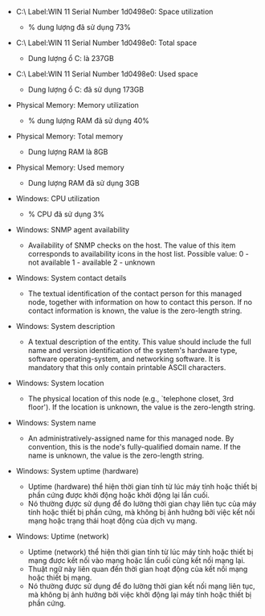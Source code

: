 	
-   C:\ Label:WIN 11 Serial Number 1d0498e0: Space utilization
    -   % dung lượng đã sử dụng 73%
-   C:\ Label:WIN 11 Serial Number 1d0498e0: Total space
    -   Dung lượng ổ C: là 237GB
-   C:\ Label:WIN 11 Serial Number 1d0498e0: Used space
    -   Dung lượng ổ C: đã sử dụng 173GB
-   Physical Memory: Memory utilization
    -   % dung lượng RAM đã sử dụng 40%
-   Physical Memory: Total memory
    -   Dung lượng RAM là 8GB
-   Physical Memory: Used memory
    -   Dung lượng RAM đã sử dụng 3GB
-   Windows: CPU utilization
    -   % CPU đã sử dụng 3%
-   Windows: SNMP agent availability
    -   Availability of SNMP checks on the host. The value of this item corresponds to      availability icons in the host list.
        Possible value:
        0 - not available
        1 - available
        2 - unknown

-   Windows: System contact details
    -   The textual identification of the contact person for this managed node, together with information on how to contact this person. If no contact information is known, the value is the zero-length string.
-   Windows: System description
    -   A textual description of the entity. This value should include the full name and version identification of the system's hardware type, software operating-system, and networking software. It is mandatory that this only contain printable ASCII characters.
-   Windows: System location
    -   The physical location of this node (e.g., `telephone closet, 3rd floor'). If the location is unknown, the value is the zero-length string.
-   Windows: System name
    -   An administratively-assigned name for this managed node. By convention, this is the node's fully-qualified domain name. If the name is unknown, the value is the zero-length string.
-   Windows: System uptime (hardware)
    -   Uptime (hardware) thể hiện thời gian tính từ lúc máy tính hoặc thiết bị phần cứng được khởi động hoặc khởi động lại lần cuối.
    -   Nó thường được sử dụng để đo lường thời gian chạy liên tục của máy tính hoặc thiết bị phần cứng, mà không bị ảnh hưởng bởi việc kết nối mạng hoặc trạng thái hoạt động của dịch vụ mạng.
-   Windows: Uptime (network)
    -   Uptime (network) thể hiện thời gian tính từ lúc máy tính hoặc thiết bị mạng được kết nối vào mạng hoặc lần cuối cùng kết nối mạng lại.
    -   Thuật ngữ này liên quan đến thời gian hoạt động của kết nối mạng hoặc thiết bị mạng.
    -   Nó thường được sử dụng để đo lường thời gian kết nối mạng liên tục, mà không bị ảnh hưởng bởi việc khởi động lại máy tính hoặc thiết bị phần cứng.